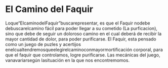 # El Camino del Faquir
Loque“ElcaminodelFaquir”buscarepresentar, es que el Faquir nodebe debuscarelcamino fácil para poder llegar a su cometido (La purficacion), sino que debe de seguir un doloroso camino en el cual deberá de recibir la mayor cantidad de dolor, para poder purificarse.
El Faquir, esta pensado como un juego de puzles y acertijos enelcualtendremosqueelegirelcaminoconmayormortificación corporal, para que el faquir que controlamos, logre purificarse. Las mecánicas del juego, vanavariarsegún lasituación en la que nos encontremomos.
